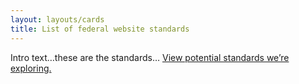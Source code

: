 ```yaml
---
layout: layouts/cards
title: List of federal website standards
---
```


Intro text…these are the standards… [View potential standards we’re exploring.]()
